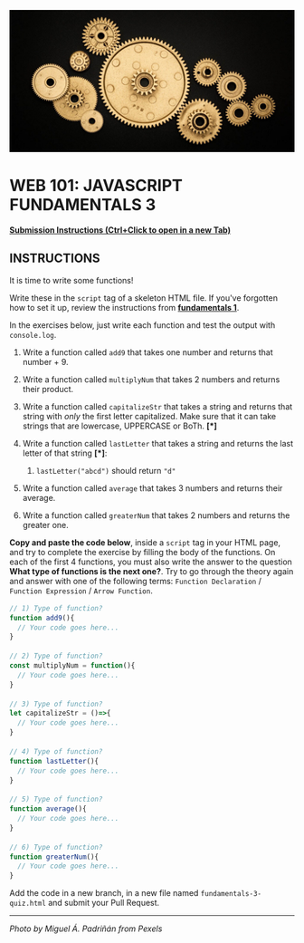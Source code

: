 ![](README.jpg)

# WEB 101: JAVASCRIPT FUNDAMENTALS 3

[**Submission Instructions (Ctrl+Click to open in a new Tab)**](https://github.com/SocialHackersAcademy/FrontEndCourseExercises/#instructions)

## INSTRUCTIONS

It is time to write some functions!  

Write these in the `script` tag of a skeleton HTML file. If you've forgotten how to set it up, review the instructions from [__fundamentals 1__](https://athena.socialhackersacademy.org/topic/fundamentals-part-1/).

In the exercises below, just write each function and test the output with `console.log`.

1. Write a function called `add9` that takes one number and returns that number + 9.

2. Write a function called `multiplyNum` that takes 2 numbers and returns their product.

3. Write a function called `capitalizeStr` that takes a string and returns that string with _only_ the first letter capitalized.  Make sure that it can take strings that are lowercase, UPPERCASE or BoTh. __[*]__

4. Write a function called `lastLetter` that takes a string and returns the last letter of that string __[*]__:
   1. `lastLetter("abcd")` should return `"d"`

5. Write a function called `average` that takes 3 numbers and returns their average. 

6. Write a function called `greaterNum` that takes 2 numbers and returns the greater one. 

**Copy and paste the code below**, inside a `script` tag in your HTML page, and try to complete the exercise by filling the body of the functions. On each of the first 4 functions, you must also write the answer to the question **What type of functions is the next one?**. Try to go through the theory again and answer with one of the following terms: `Function Declaration` / `Function Expression` / `Arrow Function`.

```js
// 1) Type of function? 
function add9(){
  // Your code goes here...
}

// 2) Type of function?
const multiplyNum = function(){
  // Your code goes here...
}

// 3) Type of function?
let capitalizeStr = ()=>{
  // Your code goes here...
}

// 4) Type of function?
function lastLetter(){
  // Your code goes here...
}

// 5) Type of function?
function average(){
  // Your code goes here...
}

// 6) Type of function?
function greaterNum(){
  // Your code goes here...
}
```

Add the code in a new branch, in a new file named `fundamentals-3-quiz.html` and submit your Pull Request.

---

_Photo by Miguel Á. Padriñán from Pexels_
